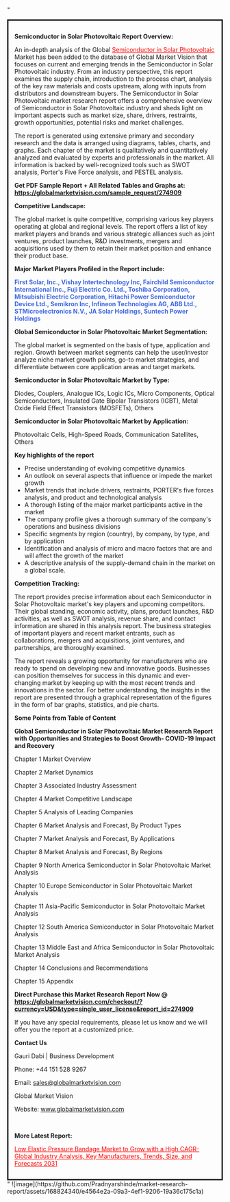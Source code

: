  "<div style='border: 3px solid black; padding: 1em;'>

<strong>Semiconductor in Solar Photovoltaic Report Overview:</strong>

An in-depth analysis of the Global <a style='color: #ff0000;' href='https://globalmarketvision.com/reports/global-semiconductor-in-solar-photovoltaic-market/274909'>Semiconductor in Solar Photovoltaic</a> Market has been added to the database of Global Market Vision that focuses on current and emerging trends in the Semiconductor in Solar Photovoltaic industry. From an industry perspective, this report examines the supply chain, introduction to the process chart, analysis of the key raw materials and costs upstream, along with inputs from distributors and downstream buyers. The Semiconductor in Solar Photovoltaic market research report offers a comprehensive overview of Semiconductor in Solar Photovoltaic industry and sheds light on important aspects such as market size, share, drivers, restraints, growth opportunities, potential risks and market challenges.

The report is generated using extensive primary and secondary research and the data is arranged using diagrams, tables, charts, and graphs. Each chapter of the market is qualitatively and quantitatively analyzed and evaluated by experts and professionals in the market. All information is backed by well-recognized tools such as SWOT analysis, Porter's Five Force analysis, and PESTEL analysis.

<strong>Get PDF Sample Report + All Related Tables and Graphs at</strong><strong>:</strong><strong> <a style='color: #ff0000;' href='https://globalmarketvision.com/sample_request/274909?utm_source=linkedinPulse&utm_medium=SN&utm_campaign=SN'><strong>https://globalmarketvision.com/sample_request/274909</strong></a></strong>

<strong>Competitive Landscape:</strong>

The global market is quite competitive, comprising various key players operating at global and regional levels. The report offers a list of key market players and brands and various strategic alliances such as joint ventures, product launches, R&amp;D investments, mergers and acquisitions used by them to retain their market position and enhance their product base.

<strong>Major Market Players Profiled in the Report include:</strong>

<strong style='color: #4169e1;'>First Solar, Inc., Vishay Intertechnology Inc, Fairchild Semiconductor International Inc., Fuji Electric Co. Ltd., Toshiba Corporation, Mitsubishi Electric Corporation, Hitachi Power Semiconductor Device Ltd., Semikron Inc, Infineon Technologies AG, ABB Ltd., STMicroelectronics N.V., JA Solar Holdings, Suntech Power Holdings</strong>

<strong>Global Semiconductor in Solar Photovoltaic Market Segmentation:</strong>

The global market is segmented on the basis of type, application and region. Growth between market segments can help the user/investor analyze niche market growth points, go-to market strategies, and differentiate between core application areas and target markets.

<strong>Semiconductor in Solar Photovoltaic Market by Type</strong><strong>:</strong>

Diodes, Couplers, Analogue ICs, Logic ICs, Micro Components, Optical Semiconductors, Insulated Gate Bipolar Transistors (IGBT), Metal Oxide Field Effect Transistors (MOSFETs), Others

<strong>Semiconductor in Solar Photovoltaic Market by</strong><strong> Application:</strong>

Photovoltaic Cells, High-Speed Roads, Communication Satellites, Others

<strong>Key highlights of the report</strong>
<ul>
  <li>Precise understanding of evolving competitive dynamics</li>
  <li>An outlook on several aspects that influence or impede the market growth</li>
  <li>Market trends that include drivers, restraints, PORTER's five forces analysis, and product and technological analysis</li>
  <li>A thorough listing of the major market participants active in the market</li>
  <li>The company profile gives a thorough summary of the company's operations and business divisions</li>
  <li>Specific segments by region (country), by company, by type, and by application</li>
  <li>Identification and analysis of micro and macro factors that are and will affect the growth of the market</li>
  <li>A descriptive analysis of the supply-demand chain in the market on a global scale.</li>
</ul>
<strong>Competition Tracking:</strong>

The report provides precise information about each Semiconductor in Solar Photovoltaic market's key players and upcoming competitors. Their global standing, economic activity, plans, product launches, R&amp;D activities, as well as SWOT analysis, revenue share, and contact information are shared in this analysis report. The business strategies of important players and recent market entrants, such as collaborations, mergers and acquisitions, joint ventures, and partnerships, are thoroughly examined.

The report reveals a growing opportunity for manufacturers who are ready to spend on developing new and innovative goods. Businesses can position themselves for success in this dynamic and ever-changing market by keeping up with the most recent trends and innovations in the sector. For better understanding, the insights in the report are presented through a graphical representation of the figures in the form of bar graphs, statistics, and pie charts.

<strong>Some Points from Table of Content</strong>

<strong>Global Semiconductor in Solar Photovoltaic Market Research Report with Opportunities and Strategies to Boost Growth- COVID-19 Impact and Recovery</strong>

Chapter 1 Market Overview

Chapter 2 Market Dynamics

Chapter 3 Associated Industry Assessment

Chapter 4 Market Competitive Landscape

Chapter 5 Analysis of Leading Companies

Chapter 6 Market Analysis and Forecast, By Product Types

Chapter 7 Market Analysis and Forecast, By Applications

Chapter 8 Market Analysis and Forecast, By Regions

Chapter 9 North America Semiconductor in Solar Photovoltaic Market Analysis

Chapter 10 Europe Semiconductor in Solar Photovoltaic Market Analysis

Chapter 11 Asia-Pacific Semiconductor in Solar Photovoltaic Market Analysis

Chapter 12 South America Semiconductor in Solar Photovoltaic Market Analysis

Chapter 13 Middle East and Africa Semiconductor in Solar Photovoltaic Market Analysis

Chapter 14 Conclusions and Recommendations

Chapter 15 Appendix

<strong>Direct Purchase this Market Research Report Now @ <a style='color: #ff0000;' href='https://globalmarketvision.com/checkout/?currency=USD&type=single_user_license&report_id=274909?utm_source=linkedinPulse&utm_medium=SN&utm_campaign=SN'><strong>https://globalmarketvision.com/checkout/?currency=USD&type=single_user_license&report_id=274909</strong></a></strong>

If you have any special requirements, please let us know and we will offer you the report at a customized price.
<p id='ember58' class='ember-view reader-content-blocks__paragraph'><strong>Contact Us</strong></p>
<p id='ember59' class='ember-view reader-content-blocks__paragraph'>Gauri Dabi | Business Development</p>
<p id='ember60' class='ember-view reader-content-blocks__paragraph'>Phone: +44 151 528 9267</p>
Email: <a href='mailto:sales@globalmarketvision.com'>sales@globalmarketvision.com</a>

Global Market Vision

Website: <a href='http://www.globalmarketvision.com/'>www.globalmarketvision.com</a>

&nbsp;

<strong>More Latest Report:</strong>

<a style='color: #ff0000;' href='https://www.linkedin.com/pulse/low-elastic-pressure-bandage-market-grow-high-cagr-global-neha-more-pxg5c/?published=t'>Low Elastic Pressure Bandage Market to Grow with a High CAGR- Global Industry Analysis, Key Manufacturers, Trends, Size, and Forecasts 2031</a>

</div>"
![image](https://github.com/Pradnyarshinde/market-research-report/assets/168824340/e4564e2a-09a3-4ef1-9206-19a36c175c1a)

